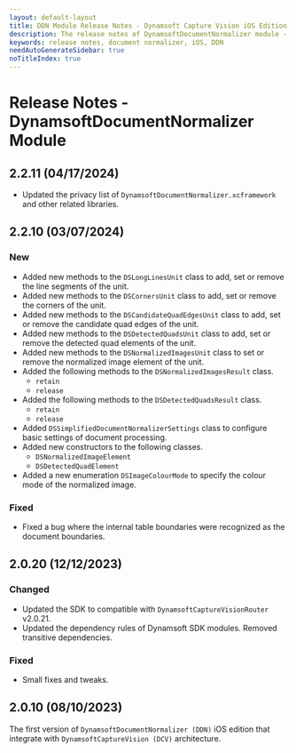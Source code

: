 ```yaml
---
layout: default-layout
title: DDN Module Release Notes - Dynamsoft Capture Vision iOS Edition
description: The release notes of DynamsoftDocumentNormalizer module - Dynamsoft Capture Vision iOS Edition.
keywords: release notes, document normalizer, iOS, DDN
needAutoGenerateSidebar: true
noTitleIndex: true
---
```


# Release Notes - DynamsoftDocumentNormalizer Module

## 2.2.11 (04/17/2024)

- Updated the privacy list of `DynamsoftDocumentNormalizer.xcframework` and other related libraries.

## 2.2.10 (03/07/2024)

### New

- Added new methods to the `DSLongLinesUnit` class to add, set or remove the line segments of the unit.
- Added new methods to the `DSCornersUnit` class to add, set or remove the corners of the unit.
- Added new methods to the `DSCandidateQuadEdgesUnit` class to add, set or remove the candidate quad edges of the unit.
- Added new methods to the `DSDetectedQuadsUnit` class to add, set or remove the detected quad elements of the unit.
- Added new methods to the `DSNormalizedImagesUnit` class to set or remove the normalized image element of the unit.
- Added the following methods to the `DSNormalizedImagesResult` class.
  - `retain`
  - `release`
- Added the following methods to the `DSDetectedQuadsResult` class.
  - `retain`
  - `release`
- Added `DSSimplifiedDocumentNormalizerSettings` class to configure basic settings of document processing.
- Added new constructors to the following classes.
  - `DSNormalizedImageElement`
  - `DSDetectedQuadElement`
- Added a new enumeration `DSImageColourMode` to specify the colour mode of the normalized image.

### Fixed

- Fixed a bug where the internal table boundaries were recognized as the document boundaries.

## 2.0.20 (12/12/2023)

### Changed

- Updated the SDK to compatible with `DynamsoftCaptureVisionRouter` v2.0.21.
- Updated the dependency rules of Dynamsoft SDK modules. Removed transitive dependencies.

### Fixed

- Small fixes and tweaks.

## 2.0.10 (08/10/2023)

The first version of `DynamsoftDocumentNormalizer (DDN)` iOS edition that integrate with `DynamsoftCaptureVision (DCV)` architecture.
